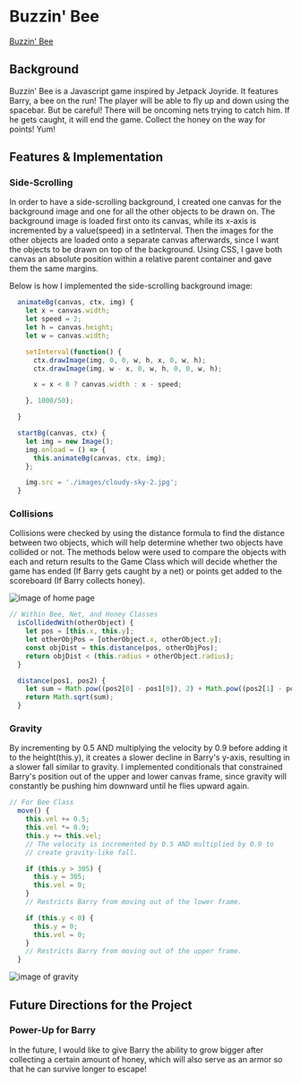 # Buzzin' Bee

[Buzzin' Bee][live]

[live]: https://beebeean09.github.io/BuzzinBee/

## Background

Buzzin' Bee is a Javascript game inspired by Jetpack Joyride. It features Barry, a bee on the run! The player will be able to fly up and down using the spacebar. But be careful! There will be oncoming nets trying to catch him. If he gets caught, it will end the game. Collect the honey on the way for points! Yum!

## Features & Implementation

### Side-Scrolling

In order to have a side-scrolling background, I created one canvas for the background image and one for all the other objects to be drawn on. The background image is loaded first onto its canvas, while its x-axis is incremented by a value(speed) in a setInterval. Then the images for the other objects are loaded onto a separate canvas afterwards, since I want the objects to be drawn on top of the background. Using CSS, I gave both canvas an absolute position within a relative parent container and gave them the same margins.

Below is how I implemented the side-scrolling background image:

```javascript
  animateBg(canvas, ctx, img) {
    let x = canvas.width;
    let speed = 2;
    let h = canvas.height;
    let w = canvas.width;

    setInterval(function() {
      ctx.drawImage(img, 0, 0, w, h, x, 0, w, h);
      ctx.drawImage(img, w - x, 0, w, h, 0, 0, w, h);

      x = x < 0 ? canvas.width : x - speed;

    }, 1000/50);

  }

  startBg(canvas, ctx) {
    let img = new Image();
    img.onload = () => {
      this.animateBg(canvas, ctx, img);
    };

    img.src = './images/cloudy-sky-2.jpg';
  }
```

### Collisions

Collisions were checked by using the distance formula to find the distance between two objects, which will help determine whether two objects have collided or not. The methods below were used to compare the objects with each and return results to the Game Class which will decide whether the game has ended (If Barry gets caught by a net) or points get added to the scoreboard (If Barry collects honey).

![image of home page](images/buzzinbee2.gif)

```javascript
// Within Bee, Net, and Honey Classes
  isCollidedWith(otherObject) {
    let pos = [this.x, this.y];
    let otherObjPos = [otherObject.x, otherObject.y];
    const objDist = this.distance(pos, otherObjPos);
    return objDist < (this.radius + otherObject.radius);
  }

  distance(pos1, pos2) {
    let sum = Math.pow((pos2[0] - pos1[0]), 2) + Math.pow((pos2[1] - pos1[1]), 2);
    return Math.sqrt(sum);
  }

```

### Gravity

By incrementing by 0.5 AND multiplying the velocity by 0.9 before adding it to the height(this.y), it creates a slower decline in Barry's y-axis, resulting in a slower fall similar to gravity. I implemented conditionals that constrained Barry's position out of the upper and lower canvas frame, since gravity will constantly be pushing him downward until he flies upward again.

```javascript
// For Bee Class
  move() {
    this.vel += 0.5;
    this.vel *= 0.9;
    this.y += this.vel;
    // The velocity is incremented by 0.5 AND multiplied by 0.9 to
    // create gravity-like fall.

    if (this.y > 305) {
      this.y = 305;
      this.vel = 0;
    }
    // Restricts Barry from moving out of the lower frame.

    if (this.y < 0) {
      this.y = 0;
      this.vel = 0;
    }
    // Restricts Barry from moving out of the upper frame.
  }
```

![image of gravity](images/buzzinbee1.gif)

## Future Directions for the Project

### Power-Up for Barry

In the future, I would like to give Barry the ability to grow bigger after collecting a certain amount of honey, which will also serve as an armor so that he can survive longer to escape!
